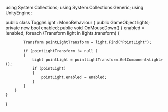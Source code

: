 using System.Collections;
using System.Collections.Generic;
using UnityEngine;

public class ToggleLight : MonoBehaviour 
{
    public GameObject lights;
    private new bool enabled;
    public void OnMouseDown()
    {
        enabled = !enabled;
        foreach (Transform light in lights.transform)
        {
            
            Transform pointLightTransform = light.Find("PointLight");

            if (pointLightTransform != null )
            {
                Light pointLight = pointLightTransform.GetComponent<Light>();
                if (pointLight)
                {
                    pointLight.enabled = enabled;
                }
            }
        }
    }
}
